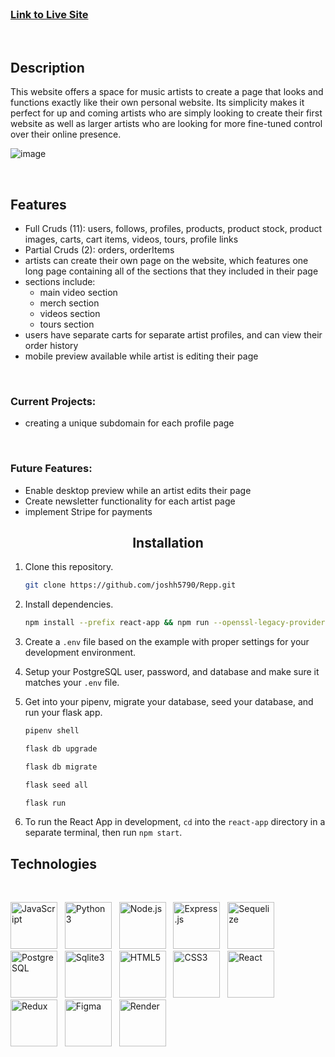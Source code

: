 <br>

### [Link to Live Site](https://reppofficial.com)

<br>

## Description

This website offers a space for music artists to create a page that looks and functions exactly like their own personal website. Its simplicity makes it perfect for up and coming artists who are simply looking to create their first website as well as larger artists who are looking for more fine-tuned control over their online presence.

![image](https://github.com/joshh5790/Repp/assets/61249382/37e97659-1804-4718-b98d-79dfbb76ad54)


<br>

## Features

* Full Cruds (11): users, follows, profiles, products, product stock, product images, carts, cart items, videos, tours, profile links
* Partial Cruds (2): orders, orderItems
* artists can create their own page on the website, which features one long page containing all of the sections that they included in their page
* sections include:
  * main video section
  * merch section
  * videos section
  * tours section
* users have separate carts for separate artist profiles, and can view their order history
* mobile preview available while artist is editing their page

<br>

### Current Projects:

* creating a unique subdomain for each profile page

<br>

### Future Features:

* Enable desktop preview while an artist edits their page
* Create newsletter functionality for each artist page
* implement Stripe for payments

<div align="center">

## Installation

</div>

1. Clone this repository.

   ```bash
   git clone https://github.com/joshh5790/Repp.git
   ```

2. Install dependencies.

      ```bash
      npm install --prefix react-app && npm run --openssl-legacy-provider build --prefix react-app && pip install -r requirements.txt && pip install psycopg2
      ```

3. Create a `.env` file based on the example with proper settings for your
   development environment.

4. Setup your PostgreSQL user, password, and database and make sure it matches your `.env` file.

5. Get into your pipenv, migrate your database, seed your database, and run your flask app.

   ```bash
   pipenv shell
   ```

   ```bash
   flask db upgrade
   ```

   ```bash
   flask db migrate
   ```

   ```bash
   flask seed all
   ```

   ```bash
   flask run
   ```

6. To run the React App in development, `cd` into the `react-app` directory in a separate terminal, then run `npm start`.


## Technologies

<br>
<p float="left">
  <img src="https://cdn.jsdelivr.net/gh/devicons/devicon/icons/javascript/javascript-original.svg" style="width:75px;" title="JavaScript"/>
  &nbsp;
  <img src="https://cdn.jsdelivr.net/gh/devicons/devicon/icons/python/python-original.svg" style="width:75px;" title="Python3"/>
  &nbsp;
  <img src="https://cdn.jsdelivr.net/gh/devicons/devicon/icons/nodejs/nodejs-original.svg" style="width:75px;" title="Node.js"/>
  &nbsp;
  <img src="https://res.cloudinary.com/dn8rdavoi/image/upload/v1702109030/icons%20for%20github/express2_orhv2h.jpg" style="width:75px;" title="Express.js"/>
  &nbsp;
  <img src="https://cdn.jsdelivr.net/gh/devicons/devicon/icons/sequelize/sequelize-original.svg" style="width:75px;" title="Sequelize"/>
  &nbsp;
  <img src="https://cdn.jsdelivr.net/gh/devicons/devicon/icons/postgresql/postgresql-original.svg" style="width:75px;" title="PostgreSQL"/>
  &nbsp;
  <img src="https://cdn.jsdelivr.net/gh/devicons/devicon/icons/sqlite/sqlite-original.svg" style="width:75px;" title="Sqlite3"/>
  &nbsp;
  <img src="https://cdn.jsdelivr.net/gh/devicons/devicon/icons/html5/html5-plain-wordmark.svg" style="width:75px;" title="HTML5"/>
  &nbsp;
  <img src="https://cdn.jsdelivr.net/gh/devicons/devicon/icons/css3/css3-plain-wordmark.svg" style="width:75px;" title="CSS3"/>
  &nbsp;
  <img src="https://cdn.jsdelivr.net/gh/devicons/devicon/icons/react/react-original.svg" style="width:75px;" title="React"/>
  &nbsp;
  <img src="https://cdn.jsdelivr.net/gh/devicons/devicon/icons/redux/redux-original.svg" style="width:75px;" title="Redux"/>
  &nbsp;
  <img src="https://cdn.jsdelivr.net/gh/devicons/devicon/icons/figma/figma-original.svg" style="width:75px;" title="Figma"/>
  &nbsp;
  <img src="https://res.cloudinary.com/dn8rdavoi/image/upload/v1702105824/icons%20for%20github/render-icon2_g4zrja.png" style="width:75px;" title="Render" />
  &nbsp;
</p>

<br>
